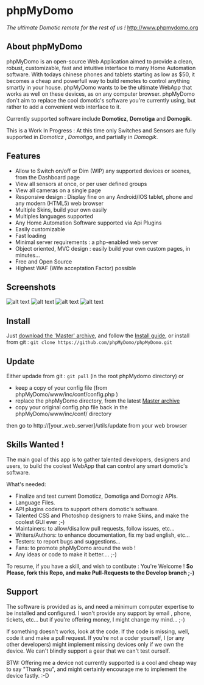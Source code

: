 # phpMyDomo
_The ultimate Domotic remote for the rest of us !_
http://www.phpmydomo.org


## About phpMyDomo

phpMyDomo is an open-source Web Application aimed to provide a clean, robust, customizable, fast and intuitive interface to many Home Automation software. With todays chinese phones and tablets starting as low as $50, it becomes a cheap and powerfull way to build remotes to control anything smartly in your house. phpMyDomo wants to be the ultimate WebApp that works as well on these devices, as on any computer browser.
phpMyDomo don't aim to replace the cool domotic's software you're currently using, but rather to add a convenient web interface to it.

Currently supported software include __Domoticz__, __Domotiga__ and __Domogik__.

This is a Work In Progress : At this time only Switches and Sensors are fully supported in _Domoticz_ , _Domotiga_, and partially in _Domogik_.


## Features
- Allow to Switch on/off or Dim (WIP) any supported devices or scenes, from the Dashboard page
- View all sensors at once, or per user defined groups
- View all cameras on a single page
- Responsive design : Display fine on any Android/IOS tablet, phone and any modern (HTML5) web browser
- Multiple Skins, build your own easily
- Multiples languages supported
- Any Home Automation Software supported via Api Plugins
- Easily customizable
- Fast loading
- Minimal server requirements : a php-enabled web server
- Object oriented, MVC design : easily build your own custom pages, in minutes...
- Free and Open Source
- Highest WAF (Wife acceptation Factor) possible


## Screenshots
![alt text](doc/screenshots/01.png?raw=true "Main page (Default Skin)")
![alt text](doc/screenshots/02.png?raw=true "Main page on phone (Default Skin)")
![alt text](doc/screenshots/03.png?raw=true "Main page (Black Skin)")
![alt text](doc/screenshots/04.png?raw=true "Devices List (Black Skin)")


## Install
Just [download the 'Master' archive](https://github.com/phpMyDomo/phpMyDomo/archive/master.zip), and follow the [Install guide](doc/INSTALL.md), or
install from git : `git clone https://github.com/phpMyDomo/phpMyDomo.git`


## Update
Either updade from git : `git pull` (in the root phpMydomo directory) 
or 
 - keep a copy of your config file (from phpMyDomo/www/inc/conf/config.php )
 - replace the phpMyDomo directory, from the latest [Master archive](https://github.com/phpMyDomo/phpMyDomo/archive/master.zip)
 - copy your original config.php file back in the phpMyDomo/www/inc/conf/ directory
 
 then go to http://[your_web_server]/utils/update from your web browser


## Skills Wanted !
The main goal of this app is to gather talented developers, designers and users, to build the coolest WebApp that can control any smart domotic's software.

What's needed:

- Finalize and test current Domoticz, Domotiga and Domogiz APIs.
- Language Files.
- API plugins coders to support others domotic's software.
- Talented CSS and Photoshop designers to make Skins, and make the coolest GUI ever ;-)
- Maintainers: to allow/disallow pull requests, follow issues, etc...
- Writers/Authors: to enhance documentation, fix my bad english, etc...
- Testers: to report bugs and suggestions...
- Fans: to promote phpMyDomo around the web !
- Any ideas or code to make it better.... ;-)

To resume, if you have a skill, and wish to contibute : You're Welcome !
__So Please, fork this Repo, and make Pull-Requests to the Develop branch ;-)__


## Support
The software is provided as is, and need a minimum computer expertise to be installed and configured. I won't provide any support by email , phone, tickets, etc...  but if you're offering money, I might change my mind... ;-)

If something doesn't works, look at the code. If the code is missing, well, code it and make a pull request. If you're not a coder yourself, I (or any other developers)  might implement missing devices only if we own the device. We can't blindly support a gear that we can't test ourself.

BTW: Offering me a device not currently supported is a cool and cheap way to say "Thank you", and might certainly encourage me to implement the device fastly. :-D
